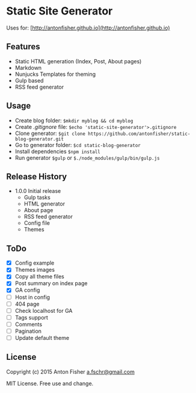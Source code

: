 # Static Site Generator

Uses for: [http://antonfisher.github.io](http://antonfisher.github.io)

## Features
* Static HTML generation (Index, Post, About pages)
* Markdown
* Nunjucks Templates for theming
* Gulp based
* RSS feed generator 

## Usage
* Create blog folder: `$mkdir myblog && cd myblog`
* Create _.gitignore_ file: `$echo 'static-site-generator'>.gitignore`
* Clone generator: `$git clone https://github.com/antonfisher/static-blog-generator.git`
* Go to generator folder: `$cd static-blog-generator`
* Install dependencies `$npm install`
* Run generator `$gulp` or `$./node_modules/gulp/bin/gulp.js`

## Release History
* 1.0.0 Initial release
    * Gulp tasks
    * HTML generator
    * About page
    * RSS feed generator
    * Config file
    * Themes

## ToDo
- [x] Config example
- [x] Themes images
- [x] Copy all theme files
- [x] Post summary on index page
- [x] GA config
- [ ] Host in config
- [ ] 404 page
- [ ] Check localhost for GA
- [ ] Tags support
- [ ] Comments
- [ ] Pagination
- [ ] Update default theme

## License
Copyright (c) 2015 Anton Fisher <a.fschr@gmail.com>

MIT License. Free use and change.
